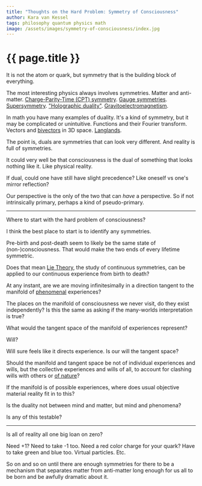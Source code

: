 ```yaml
---
title: "Thoughts on the Hard Problem: Symmetry of Consciousness"
author: Kara van Kessel
tags: philosophy quantum physics math
image: /assets/images/symmetry-of-consciousness/index.jpg
---
```


# {{ page.title }}

It is not the atom or quark, but symmetry that is the building block of everything.

The most interesting physics always involves symmetries. Matter and anti-matter. [Charge-Parity-Time (CPT) symmetry](https://en.wikipedia.org/wiki/CPT_symmetry). [Gauge symmetries](https://en.wikipedia.org/wiki/Gauge_symmetry_(mathematics)). [Supersymmetry](https://en.wikipedia.org/wiki/Supersymmetry). ["Holographic duality"](https://en.wikipedia.org/wiki/AdS/CFT_correspondence). [Gravitoelectromagnetism](https://en.wikipedia.org/wiki/Gravitoelectromagnetism).

In math you have many examples of duality. It's a kind of symmetry, but it may be complicated or unintuitive. Functions and their Fourier transform. Vectors and [bivectors](https://en.wikipedia.org/wiki/Bivector) in 3D space. [Langlands](https://en.wikipedia.org/wiki/Langlands_program).

The point is, duals are symmetries that can look very different. And reality is full of symmetries.

It could very well be that consciousness is the dual of something that looks nothing like it. Like physical reality.

If dual, could one have still have slight precedence? Like oneself vs one's mirror reflection?

Our perspective is the only of the two that can _have_ a perspective. So if not intrinsically primary, perhaps a kind of pseudo-primary.

---

Where to start with the hard problem of consciousness?

I think the best place to start is to identify any symmetries.

Pre-birth and post-death seem to likely be the same state of (non-)consciousness. That would make the two ends of every lifetime symmetric.

Does that mean [Lie Theory](https://en.wikipedia.org/wiki/Lie_theory), the study of continuous symmetries, can be applied to our continuous experience from birth to death?

At any instant, are we are moving infinitesimally in a direction tangent to the manifold of [phenomenal](https://en.wikipedia.org/wiki/Phenomenon#Philosophy) experiences?

The places on the manifold of consciousness we never visit, do they exist independently? Is this the same as asking if the many-worlds interpretation is true?

What would the tangent space of the manifold of experiences represent?

Will?

Will sure feels like it directs experience. Is our will the tangent space?

Should the manifold and tangent space be not of individual experiences and wills, but the collective experiences and wills of all, to account for clashing wills with others or [of nature](https://en.wikipedia.org/wiki/Panpsychism)?

If the manifold is of possible experiences, where does usual objective material reality fit in to this?

Is the duality not between mind and matter, but mind and phenomena?

Is any of this testable?

---

Is all of reality all one big loan on zero?

Need +1? Need to take -1 too. Need a red color charge for your quark? Have to take green and blue too. Virtual particles. Etc.

So on and so on until there are enough symmetries for there to be a mechanism that separates matter from anti-matter long enough for us all to be born and be awfully dramatic about it.
